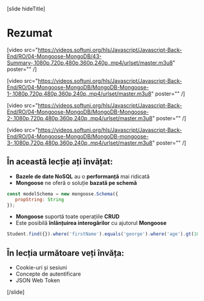 [slide hideTitle]
# Rezumat

[video src="https://videos.softuni.org/hls/Javascript/Javascript-Back-End/RO/04-Mongoose-MongoDB/43-Summary-,1080p,720p,480p,360p,240p,.mp4/urlset/master.m3u8" poster="" /]

[video src="https://videos.softuni.org/hls/Javascript/Javascript-Back-End/RO/04-Mongoose-MongoDB/MongoDB-Mongoose-1-,1080p,720p,480p,360p,240p,.mp4/urlset/master.m3u8" poster="" /]

[video src="https://videos.softuni.org/hls/Javascript/Javascript-Back-End/RO/04-Mongoose-MongoDB/MongoDB-Mongoose-2-,1080p,720p,480p,360p,240p,.mp4/urlset/master.m3u8" poster="" /]

[video src="https://videos.softuni.org/hls/Javascript/Javascript-Back-End/RO/04-Mongoose-MongoDB/MongoDB-mongoose-3-,1080p,720p,480p,360p,240p,.mp4/urlset/master.m3u8" poster="" /]

## În această lecție ați învățat:

- **Bazele de date NoSQL** au o **performanță** mai ridicată
- **Mongoose** ne oferă o soluție **bazată pe schemă** 

``` js
const modelSchema = new mongoose.Schema({
   propString: String 
});
```

- **Mongoose** suportă toate operațiile **CRUD** 
- Este posibilă **înlănțuirea interogărilor** cu ajutorul **Mongoose** 

``` js
Student.find({}).where('firstName').equals('george').where('age').gt(18).lt(65).sort({age:1}).skip(10).limit(10)
```

## În lecția următoare veți învăța:

- Cookie-uri și sesiuni
- Concepte de autentificare
- JSON Web Token

[/slide]
